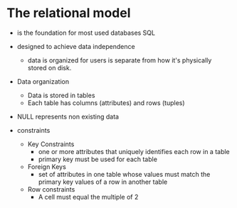 # The relational model

* is the foundation for most used databases SQL
* designed to achieve data independence
    * data is organized for users is separate from how it's physically stored on disk.

* Data organization
    * Data is stored in tables
    * Each table has columns (attributes) and rows (tuples)

* NULL represents non existing data

* constraints
    * Key Constraints
        * one or more attributes that uniquely identifies each row in a table
        * primary key must be used for each table
    * Foreign Keys
        * set of attributes in one table whose values must match the primary key values of a row in another table
    * Row constraints
        * A cell must equal the multiple of 2